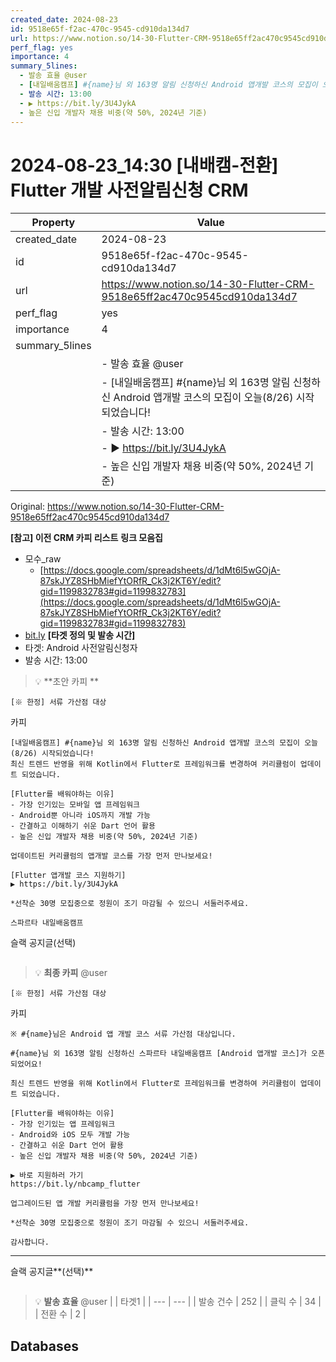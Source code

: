 ```yaml
---
created_date: 2024-08-23
id: 9518e65f-f2ac-470c-9545-cd910da134d7
url: https://www.notion.so/14-30-Flutter-CRM-9518e65ff2ac470c9545cd910da134d7
perf_flag: yes
importance: 4
summary_5lines:
  - 발송 효율 @user
  - [내일배움캠프] #{name}님 외 163명 알림 신청하신 Android 앱개발 코스의 모집이 오늘(8/26) 시작되었습니다!
  - 발송 시간: 13:00
  - ▶ https://bit.ly/3U4JykA
  - 높은 신입 개발자 채용 비중(약 50%, 2024년 기준)
---
```


# 2024-08-23_14:30 [내배캠-전환] Flutter 개발 사전알림신청 CRM

| Property | Value |
| --- | --- |
| created_date | 2024-08-23 |
| id | 9518e65f-f2ac-470c-9545-cd910da134d7 |
| url | https://www.notion.so/14-30-Flutter-CRM-9518e65ff2ac470c9545cd910da134d7 |
| perf_flag | yes |
| importance | 4 |
| summary_5lines | |
|  | - 발송 효율 @user |
|  | - [내일배움캠프] #{name}님 외 163명 알림 신청하신 Android 앱개발 코스의 모집이 오늘(8/26) 시작되었습니다! |
|  | - 발송 시간: 13:00 |
|  | - ▶ https://bit.ly/3U4JykA |
|  | - 높은 신입 개발자 채용 비중(약 50%, 2024년 기준) |

Original: https://www.notion.so/14-30-Flutter-CRM-9518e65ff2ac470c9545cd910da134d7

**[참고] 이전 CRM 카피 리스트**
**링크 모음집**
- 모수_raw
  - [https://docs.google.com/spreadsheets/d/1dMt6l5wGOjA-87skJYZ8SHbMiefYtORfR_Ck3j2KT6Y/edit?gid=1199832783#gid=1199832783](https://docs.google.com/spreadsheets/d/1dMt6l5wGOjA-87skJYZ8SHbMiefYtORfR_Ck3j2KT6Y/edit?gid=1199832783#gid=1199832783)
- [bit.ly](http://bit.ly/)
**[타겟 정의 및 발송 시간]**
- 타겟: Android 사전알림신청자
- 발송 시간: 13:00
> 💡 **초안 카피 **
```plain text
[※ 한정] 서류 가산점 대상
```
카피
```plain text
[내일배움캠프] #{name}님 외 163명 알림 신청하신 Android 앱개발 코스의 모집이 오늘(8/26) 시작되었습니다!
최신 트렌드 반영을 위해 Kotlin에서 Flutter로 프레임워크를 변경하여 커리큘럼이 업데이트 되었습니다.

[Flutter를 배워야하는 이유]
- 가장 인기있는 모바일 앱 프레임워크
- Android뿐 아니라 iOS까지 개발 가능
- 간결하고 이해하기 쉬운 Dart 언어 활용
- 높은 신입 개발자 채용 비중(약 50%, 2024년 기준)

업데이트된 커리큘럼의 앱개발 코스를 가장 먼저 만나보세요!

[Flutter 앱개발 코스 지원하기]
▶ https://bit.ly/3U4JykA

*선착순 30명 모집중으로 정원이 조기 마감될 수 있으니 서둘러주세요.

스파르타 내일배움캠프
```
슬랙 공지글(선택)
```plain text

```
> 💡 **최종 카피** @user 
```plain text
[※ 한정] 서류 가산점 대상
```
카피
```plain text
※ #{name}님은 Android 앱 개발 코스 서류 가산점 대상입니다.

#{name}님 외 163명 알림 신청하신 스파르타 내일배움캠프 [Android 앱개발 코스]가 오픈되었어요!

최신 트렌드 반영을 위해 Kotlin에서 Flutter로 프레임워크를 변경하여 커리큘럼이 업데이트 되었습니다.

[Flutter를 배워야하는 이유]
- 가장 인기있는 앱 프레임워크
- Android와 iOS 모두 개발 가능
- 간결하고 쉬운 Dart 언어 활용
- 높은 신입 개발자 채용 비중(약 50%, 2024년 기준)

▶ 바로 지원하러 가기
https://bit.ly/nbcamp_flutter

업그레이드된 앱 개발 커리큘럼을 가장 먼저 만나보세요!

*선착순 30명 모집중으로 정원이 조기 마감될 수 있으니 서둘러주세요.

감사합니다.
```

---
슬랙 공지글**(선택)**
```plain text

```
> 💡 **발송 효율** @user 
|  | 타겟1 |
| --- | --- |
| 발송 건수 | 252 |
| 클릭 수  | 34 |
| 전환 수 | 2 |

## Databases
